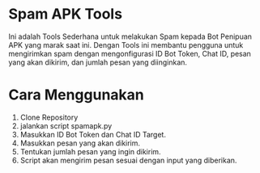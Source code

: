 # Spam APK Tools
Ini adalah Tools Sederhana untuk melakukan Spam kepada Bot Penipuan APK yang marak saat ini.
Dengan Tools ini membantu pengguna untuk mengirimkan spam dengan mengonfigurasi ID Bot Token, Chat ID, pesan yang akan dikirim, dan jumlah pesan yang diinginkan.


# Cara Menggunakan
1. Clone Repository
2. jalankan script spamapk.py
3. Masukkan ID Bot Token dan Chat ID Target.
4. Masukkan pesan yang akan dikirim.
5. Tentukan jumlah pesan yang ingin dikirim.
6. Script akan mengirim pesan sesuai dengan input yang diberikan.

